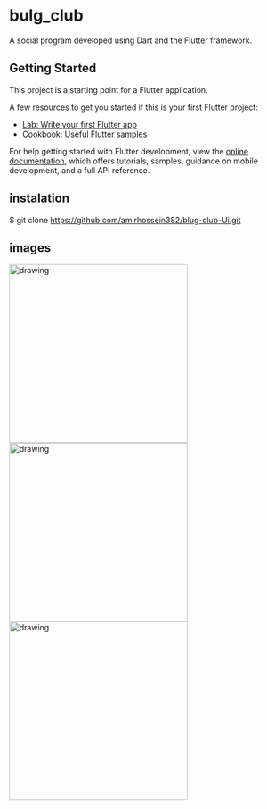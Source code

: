 # bulg_club

A social program developed using Dart and the Flutter framework.

## Getting Started

This project is a starting point for a Flutter application.

A few resources to get you started if this is your first Flutter project:

- [Lab: Write your first Flutter app](https://docs.flutter.dev/get-started/codelab)
- [Cookbook: Useful Flutter samples](https://docs.flutter.dev/cookbook)

For help getting started with Flutter development, view the
[online documentation](https://docs.flutter.dev/), which offers tutorials,
samples, guidance on mobile development, and a full API reference.

## instalation
$ git clone https://github.com/amirhossein382/blug-club-Ui.git

## images
<img src=https://github.com/user-attachments/assets/fdce8a50-48c8-4fc9-942c-6c83de75e4cf alt="drawing" width="320"/>
<img src=https://github.com/user-attachments/assets/f13b4846-db55-4387-8fbd-d5aacb7f0d7d alt="drawing" width="320"/>
<img src=https://github.com/user-attachments/assets/439c1fc9-9d68-4f91-a2ee-af81e99b815d alt="drawing" width="320"/>

